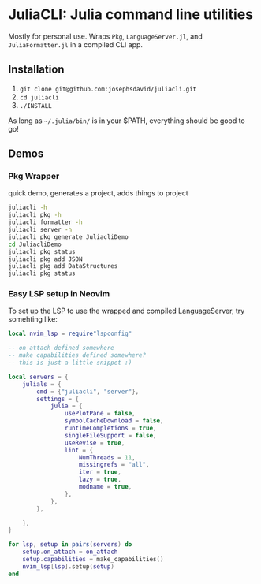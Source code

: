 # JuliaCLI: Julia command line utilities 

Mostly for personal use. Wraps `Pkg`, `LanguageServer.jl`, and `JuliaFormatter.jl` in a compiled  CLI app.


## Installation


1. `git clone git@github.com:josephsdavid/juliacli.git`
2. `cd juliacli`
3. `./INSTALL`

As long as `~/.julia/bin/` is in your $PATH, everything should be good to go!


## Demos



### Pkg Wrapper


quick demo, generates a project, adds things to project

```bash 
juliacli -h
juliacli pkg -h
juliacli formatter -h
juliacli server -h
juliacli pkg generate JuliacliDemo
cd JuliacliDemo
juliacli pkg status
juliacli pkg add JSON
juliacli pkg add DataStructures
juliacli pkg status
```


### Easy LSP setup in Neovim


To set up the LSP to use the wrapped and compiled LanguageServer, try somehting like:
```lua
local nvim_lsp = require"lspconfig"

-- on attach defined somewhere 
-- make capabilities defined somewhere?
-- this is just a little snippet :)

local servers = {
    julials = {
        cmd = {"juliacli", "server"},
        settings = {
            julia = {
                usePlotPane = false,
                symbolCacheDownload = false,
                runtimeCompletions = true,
                singleFileSupport = false,
                useRevise = true,
                lint = {
                    NumThreads = 11,
                    missingrefs = "all",
                    iter = true,
                    lazy = true,
                    modname = true,
                },
            },
        },

    },
}

for lsp, setup in pairs(servers) do
    setup.on_attach = on_attach
    setup.capabilities = make_capabilities()
    nvim_lsp[lsp].setup(setup)
end

```

